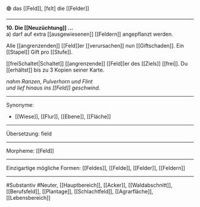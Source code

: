 🟢 das [[Feld]], [fɛlt]
die [[Felder]]

---
**10. Die [[Neuzüchtung]] …**  
a) darf auf extra [[ausgewiesenen]] [[Feldern]] angepflanzt werden.

Alle [[angrenzenden]] [[Feld]]er [[verursachen]] nun [[Giftschaden]]. Ein [[Stapel]] Gift pro [[Stufe]].

[[freiSchaltet|Schaltet]] [[angrenzende]] [[Feld]]er des [[Ziels]] [[frei]]. Du [[erhältst]] bis zu 3 Kopien seiner Karte.

*nahm Ranzen, Pulverhorn und Flint*  
*und lief hinaus ins [[Feld]] geschwind.*

---
Synonyme:
- [[Wiese]], [[Flur]], [[Ebene]], [[Fläche]]

---
Übersetzung: field

---
Morpheme:
[[Feld]]

---
Einzigartige mögliche Formen: [[Feldes]], [[Felde]], [[Felder]], [[Feldern]]

---
#Substantiv #Neuter, [[Hauptbereich]], [[Acker]], [[Waldabschnitt]], [[Berufsfeld]], [[Plantage]], [[Schlachtfeld]], [[Agrarfläche]], [[Lebensbereich]]